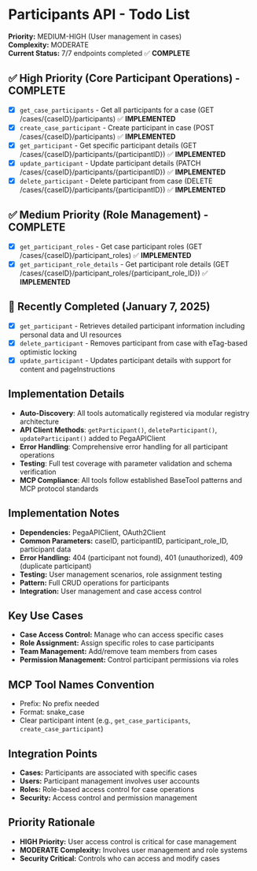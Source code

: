 # Participants API - Todo List

**Priority:** MEDIUM-HIGH (User management in cases)  
**Complexity:** MODERATE  
**Current Status:** 7/7 endpoints completed ✅ **COMPLETE**

## ✅ High Priority (Core Participant Operations) - COMPLETE
- [x] `get_case_participants` - Get all participants for a case (GET /cases/{caseID}/participants) ✅ **IMPLEMENTED**
- [x] `create_case_participant` - Create participant in case (POST /cases/{caseID}/participants) ✅ **IMPLEMENTED**
- [x] `get_participant` - Get specific participant details (GET /cases/{caseID}/participants/{participantID}) ✅ **IMPLEMENTED**
- [x] `update_participant` - Update participant details (PATCH /cases/{caseID}/participants/{participantID}) ✅ **IMPLEMENTED**
- [x] `delete_participant` - Delete participant from case (DELETE /cases/{caseID}/participants/{participantID}) ✅ **IMPLEMENTED**

## ✅ Medium Priority (Role Management) - COMPLETE
- [x] `get_participant_roles` - Get case participant roles (GET /cases/{caseID}/participant_roles) ✅ **IMPLEMENTED**
- [x] `get_participant_role_details` - Get participant role details (GET /cases/{caseID}/participant_roles/{participant_role_ID}) ✅ **IMPLEMENTED**

## 🎉 Recently Completed (January 7, 2025)
- [x] `get_participant` - Retrieves detailed participant information including personal data and UI resources
- [x] `delete_participant` - Removes participant from case with eTag-based optimistic locking
- [x] `update_participant` - Updates participant details with support for content and pageInstructions

## Implementation Details
- **Auto-Discovery**: All tools automatically registered via modular registry architecture
- **API Client Methods**: `getParticipant()`, `deleteParticipant()`, `updateParticipant()` added to PegaAPIClient
- **Error Handling**: Comprehensive error handling for all participant operations
- **Testing**: Full test coverage with parameter validation and schema verification
- **MCP Compliance**: All tools follow established BaseTool patterns and MCP protocol standards

## Implementation Notes
- **Dependencies:** PegaAPIClient, OAuth2Client
- **Common Parameters:** caseID, participantID, participant_role_ID, participant data
- **Error Handling:** 404 (participant not found), 401 (unauthorized), 409 (duplicate participant)
- **Testing:** User management scenarios, role assignment testing
- **Pattern:** Full CRUD operations for participants
- **Integration:** User management and case access control

## Key Use Cases
- **Case Access Control:** Manage who can access specific cases
- **Role Assignment:** Assign specific roles to case participants
- **Team Management:** Add/remove team members from cases
- **Permission Management:** Control participant permissions via roles

## MCP Tool Names Convention
- Prefix: No prefix needed
- Format: snake_case
- Clear participant intent (e.g., `get_case_participants`, `create_case_participant`)

## Integration Points
- **Cases:** Participants are associated with specific cases
- **Users:** Participant management involves user accounts
- **Roles:** Role-based access control for case operations
- **Security:** Access control and permission management

## Priority Rationale
- **HIGH Priority:** User access control is critical for case management
- **MODERATE Complexity:** Involves user management and role systems
- **Security Critical:** Controls who can access and modify cases
